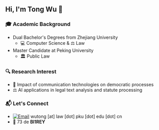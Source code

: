 ## Hi, I'm Tong Wu 👋

### 🎓 Academic Background
* Dual Bachelor's Degrees from Zhejiang University
  * 💻 Computer Science & ⚖️ Law
* Master Candidate at Peking University
  * 🏛️ Public Law

### 🔍 Research Interest
* 📡 Impact of communication technologies on democratic processes
* ⚖️ AI applications in legal text analysis and statute processing

### 📬 Let's Connect
* [![Email](https://img.shields.io/badge/-Email-%23333?style=flat-square&logo=gmail)](mailto:wutong@law.pku.edu.cn) wutong [at] law [dot] pku [dot] edu [dot] cn
* 📡 73 de **BI1REY**
